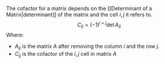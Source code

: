 The cofactor for a matrix depends on the [[Determinant of a Matrix|determinant]] of the matrix and the cell $i,j$ it refers to.
$$C_{ij}=(-1)^{i+j}\det{A_{ij}}$$
Where:

- $A_{ij}$ is the matrix $A$ after removing the column $i$ and the row $j$.
- $C_{ij}$ is the cofactor of the $i,j$ cell in matrix $A$
